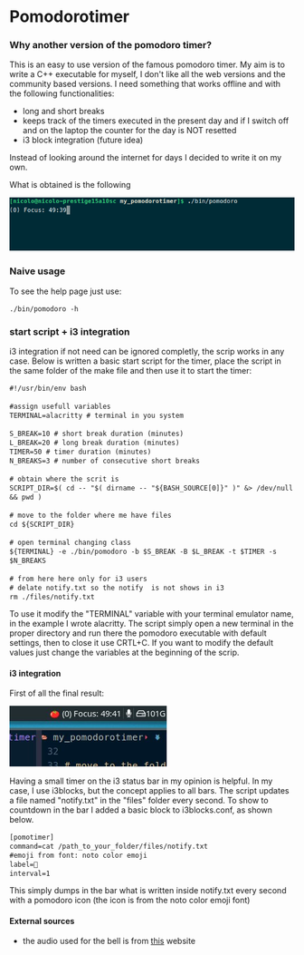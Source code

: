 # Pomodorotimer
### Why another version of the pomodoro timer?
This is an easy to use version of the famous pomodoro timer. My aim is to write a C++ executable for myself, I don't like all the web versions and the community based versions. I need something that works offline and with the following functionalities:
- long and short breaks
- keeps track of the timers executed in the present day and if I switch off and on the laptop the counter for the day is NOT resetted
- i3 block integration (future idea)

Instead of looking around the internet for days I decided to write it on my own. 

What is obtained is the following

![timer example](./files/timer_example.png)

### Naive usage
To see the help page just use:
```
./bin/pomodoro -h
```

### start script + i3 integration
i3 integration if not need can be ignored completly, the scrip works in any case.
Below is written a basic start script for the timer, place the script in the same folder of the make file and then use it to start the timer: 
```
#!/usr/bin/env bash

#assign usefull variables
TERMINAL=alacritty # terminal in you system

S_BREAK=10 # short break duration (minutes)
L_BREAK=20 # long break duration (minutes)
TIMER=50 # timer duration (minutes)
N_BREAKS=3 # number of consecutive short breaks

# obtain where the scrit is
SCRIPT_DIR=$( cd -- "$( dirname -- "${BASH_SOURCE[0]}" )" &> /dev/null && pwd )

# move to the folder where me have files
cd ${SCRIPT_DIR}

# open terminal changing class
${TERMINAL} -e ./bin/pomodoro -b $S_BREAK -B $L_BREAK -t $TIMER -s $N_BREAKS

# from here here only for i3 users
# delate notify.txt so the notify  is not shows in i3
rm ./files/notify.txt
```

To use it modify the "TERMINAL" variable with your terminal emulator name, in the example I wrote alacritty.
The script simply open a new terminal in the proper directory and run there the pomodoro executable with default settings, then to close it use CRTL+C.
If you want to modify the default values just change the variables at the beginning of the scrip.

#### i3 integration
First of all the final result:

![notify example](./files/notify_example.jpg)

Having a small timer on the i3 status bar in my opinion is helpful. In my case, I use i3blocks, but the concept applies to all bars. The script updates a file named "notify.txt" in the "files" folder every second. To show to countdown in the bar I added a basic block to i3blocks.conf, as shown below.
```
[pomotimer]
command=cat /path_to_your_folder/files/notify.txt
#emoji from font: noto color emoji
label=🍅 
interval=1
```
This simply dumps in the bar what is written inside notify.txt every second with a pomodoro icon (the icon is from the noto color emoji font)



#### External sources
- the audio used for the bell is from [this](https://mixkit.co/free-sound-effects/bell/) website 
